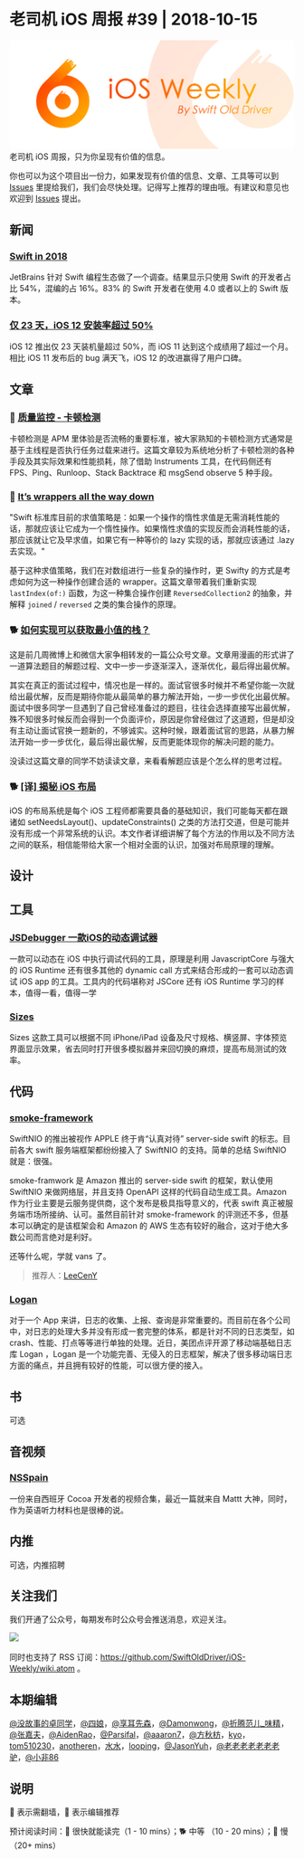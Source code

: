 # 老司机 iOS 周报 #39 | 2018-10-15

![ios-weekly](../assets/ios-weekly.png)
老司机 iOS 周报，只为你呈现有价值的信息。

你也可以为这个项目出一份力，如果发现有价值的信息、文章、工具等可以到 [Issues](https://github.com/SwiftOldDriver/iOS-Weekly/issues) 里提给我们，我们会尽快处理。记得写上推荐的理由哦。有建议和意见也欢迎到 [Issues](https://github.com/SwiftOldDriver/iOS-Weekly/issues) 提出。

## 新闻

### [Swift in 2018](https://www.jetbrains.com/research/devecosystem-2018/swift-objc)

JetBrains 针对 Swift 编程生态做了一个调查。结果显示只使用 Swift 的开发者占比 54%，混编的占 16%。83% 的 Swift 开发者在使用 4.0 或者以上的 Swift 版本。

### [仅 23 天，iOS 12 安装率超过 50% ](https://9to5mac.com/2018/10/06/ios-12-now-installed-on-50-of-devices-outpacing-ios-11/)

iOS 12 推出仅 23 天装机量超过 50%，而 iOS 11 达到这个成绩用了超过一个月。相比 iOS 11 发布后的 bug 满天飞，iOS 12 的改进赢得了用户口碑。

## 文章

### 🐎 [质量监控 - 卡顿检测](https://juejin.im/post/5bb09795f265da0ac84946e0)

卡顿检测是 APM 里体验是否流畅的重要标准，被大家熟知的卡顿检测方式通常是基于主线程是否执行任务过载来进行。这篇文章较为系统地分析了卡顿检测的各种手段及其实际效果和性能损耗，除了借助 Instruments 工具，在代码侧还有 FPS、Ping、Runloop、Stack Backtrace 和 msgSend observe 5 种手段。

### 🐎 [It’s wrappers all the way down](https://oleb.net/2018/lastindex-reversed/)

"Swift 标准库目前的求值策略是：如果一个操作的惰性求值是无需消耗性能的话，那就应该让它成为一个惰性操作。如果惰性求值的实现反而会消耗性能的话，那应该就让它及早求值，如果它有一种等价的 lazy 实现的话，那就应该通过 .lazy 去实现。"

基于这种求值策略，我们在对数组进行一些复杂的操作时，更 Swifty 的方式是考虑如何为这一种操作创建合适的 wrapper。这篇文章带着我们重新实现 `lastIndex(of:)` 函数，为这一种集合操作创建 `ReversedCollection2` 的抽象，并解释 `joined` / `reversed` 之类的集合操作的原理。

### 🐕 [如何实现可以获取最小值的栈？](https://mp.weixin.qq.com/s/tLaRUCEgtQwoFdELZlcsZA)

这是前几周微博上和微信大家争相转发的一篇公众号文章。文章用漫画的形式讲了一道算法题目的解题过程、文中一步一步逐渐深入，逐渐优化，最后得出最优解。

其实在真正的面试过程中，情况也是一样的。面试官很多时候并不希望你能一次就给出最优解，反而是期待你能从最简单的暴力解法开始，一步一步优化出最优解。面试中很多同学一旦遇到了自己曾经准备过的题目，往往会选择直接写出最优解，殊不知很多时候反而会得到一个负面评价，原因是你曾经做过了这道题，但是却没有主动让面试官换一题新的，不够诚实。这种时候，跟着面试官的思路，从暴力解法开始一步一步优化，最后得出最优解，反而更能体现你的解决问题的能力。

没读过这篇文章的同学不妨读读文章，来看看解题应该是个怎么样的思考过程。

### 🐕 [[译] 揭秘 iOS 布局](https://sq.163yun.com/blog/article/200743376636538880)

iOS 的布局系统是每个 iOS 工程师都需要具备的基础知识，我们可能每天都在跟诸如 setNeedsLayout()、updateConstraints() 之类的方法打交道，但是可能并没有形成一个非常系统的认识。本文作者详细讲解了每个方法的作用以及不同方法之间的联系，相信能带给大家一个相对全面的认识，加强对布局原理的理解。

## 设计

## 工具

### [JSDebugger 一款iOS的动态调试器 ](https://github.com/SatanWoo/JSDebugger)

一款可以动态在 iOS 中执行调试代码的工具，原理是利用 JavascriptCore 与强大的 iOS Runtime 还有很多其他的 dynamic call 方式来结合形成的一套可以动态调试 iOS app 的工具。工具内的代码堪称对 JSCore 还有 iOS Runtime 学习的样本，值得一看，值得一学

### [Sizes](https://github.com/marcosgriselli/Sizes)

Sizes 这款工具可以根据不同 iPhone/iPad 设备及尺寸规格、横竖屏、字体预览界面显示效果，省去同时打开很多模拟器并来回切换的麻烦，提高布局测试的效率。

## 代码

### [smoke-framework](https://github.com/amzn/smoke-framework?utm_source=gold_browser_extension)

SwiftNIO 的推出被视作 APPLE 终于肯“认真对待” server-side swift 的标志。目前各大 swift 服务端框架都纷纷接入了 SwiftNIO 的支持。简单的总结 SwiftNIO 就是：很强。

smoke-framwork 是 Amazon 推出的 server-side swift 的框架，默认使用 SwiftNIO 来做网络层，并且支持 OpenAPI 这样的代码自动生成工具。Amazon 作为行业主要是云服务提供商，这个发布是极具指导意义的，代表 swift 真正被服务端市场所接纳、认可。虽然目前针对 smoke-framework 的评测还不多，但基本可以确定的是该框架会和 Amazon 的 AWS 生态有较好的融合，这对于绝大多数公司而言绝对是利好。

还等什么呢，学就 vans 了。

> 推荐人：[LeeCenY](https://github.com/LeeCenY)

### [Logan](https://github.com/Meituan-Dianping/Logan)

对于一个 App 来讲，日志的收集、上报、查询是非常重要的。而目前在各个公司中，对日志的处理大多并没有形成一套完整的体系，都是针对不同的日志类型，如crash、性能、打点等等进行单独的处理。近日，美团点评开源了移动端基础日志库 Logan ，Logan 是一个功能完善、无侵入的日志框架，解决了很多移动端日志方面的痛点，并且拥有较好的性能，可以很方便的接入。

## 书

可选

## 音视频

### [NSSpain](https://vimeo.com/nsspain)

一份来自西班牙 Cocoa 开发者的视频合集，最近一篇就来自 Mattt 大神，同时，作为英语听力材料也是很棒的说。

## 内推

可选，内推招聘

## 关注我们

我们开通了公众号，每期发布时公众号会推送消息，欢迎关注。

![](https://github.com/SwiftOldDriver/iOS-Weekly/blob/master/assets/qrcode_for_wechat.jpg?raw=true)

同时也支持了 RSS 订阅：https://github.com/SwiftOldDriver/iOS-Weekly/wiki.atom 。

## 本期编辑

[@没故事的卓同学](https://weibo.com/1926303682/profile)，[@四娘](https://kemchenj.github.io)，[@享耳先森](https://github.com/iblacksun)，[@Damonwong](https://weibo.com/damonone)，[@折腾范儿_味精](http://weibo.com/agvicking)，[@张嘉夫](https://weibo.com/2949394297)，[@AidenRao](https://weibo.com/AidenRao)，[@Parsifal](https://weibo.com/parsifalchang)，[@aaaron7](https://weibo.com/aaaron7)，[@方秋枋](https://weibo.com/100mango)，[kyo](https://github.com/KyoLi)，[tom510230](https://xiaozhuanlan.com/u/6682065345)，[anotheren](https://anotheren.com)，[水水](https://www.xuyanlan.com)，[looping](https://github.com/looping)，[@JasonYuh](https://weibo.com/jasonyuh)，[@老老老老老老老驴](https://weibo.com/u/6090610445)，[@小非86](https://weibo.com/xuyafei86)

## 说明

🚧 表示需翻墙，🌟 表示编辑推荐

预计阅读时间：🐎 很快就能读完（1 - 10 mins）；🐕 中等 （10 - 20 mins）；🐢 慢（20+ mins）
